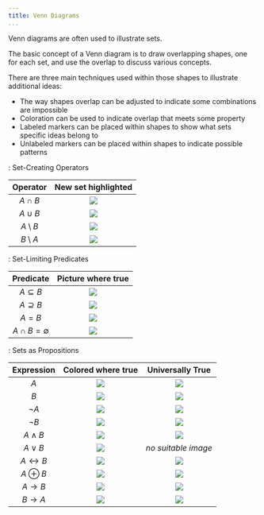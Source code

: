 ```yaml
---
title: Venn Diagrams
...
```


Venn diagrams are often used to illustrate sets.

The basic concept of a Venn diagram is to draw overlapping shapes,
one for each set, and use the overlap to discuss various concepts.

There are three main techniques used within those shapes to illustrate additional ideas:

- The way shapes overlap can be adjusted to indicate some combinations are impossible
- Coloration can be used to indicate overlap that meets some property
- Labeled markers can be placed within shapes to show what sets specific ideas belong to
- Unlabeled markers can be placed within shapes to indicate possible patterns


: Set-Creating Operators

|Operator|New set highlighted|
|:------:|:-----------------:|
|$A \cap B$| ![](files/venn-cap.svg) |
|$A \cup B$| ![](files/venn-cup.svg) |
|$A \setminus B$| ![](files/venn-A-B.svg) |
|$B \setminus A$| ![](files/venn-B-A.svg) |


: Set-Limiting Predicates

|Predicate|Picture where true|
|:------:|:-----------------:|
|$A \subseteq B$| ![](files/venn-AsubB.svg) |
|$A \supseteq B$| ![](files/venn-AsupB.svg) |
|$A = B$| ![](files/venn-same.svg) |
|$A \cap B = \emptyset$| ![](files/venn-disjoint.svg) |


: Sets as Propositions

|Expression|Colored where true|Universally True|
|:--------:|:----------------:|:--------------:|
|$A$| ![](files/venn-A.svg) | ![](files/venn-allA.svg) |
|$B$| ![](files/venn-B.svg) | ![](files/venn-allB.svg) |
|$\lnot A$| ![](files/venn-nA.svg) | ![](files/venn-noA.svg) |
|$\lnot B$| ![](files/venn-nB.svg) | ![](files/venn-noB.svg) |
|$A \land B$| ![](files/venn-cap.svg) | ![](files/venn-allAB.svg) |
|$A \lor B$| ![](files/venn-cup.svg) | *no suitable image* |
|$A \leftrightarrow B$| ![](files/venn-eq.svg) | ![](files/venn-same.svg) |
|$A \oplus B$| ![](files/venn-xor.svg) | ![](files/venn-partition.svg) |
|$A \rightarrow B$| ![](files/venn-AiB.svg) | ![](files/venn-AsubB.svg) |
|$B \rightarrow A$| ![](files/venn-BiA.svg) | ![](files/venn-AsupB.svg) |
